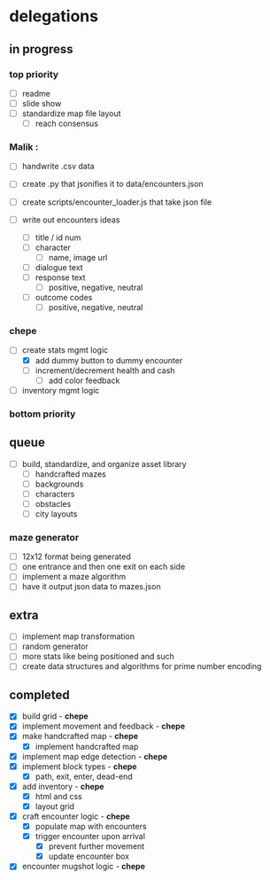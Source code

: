 # delegations

## in progress

### top priority

- [ ] readme
- [ ] slide show
- [ ] standardize map file layout
	- [ ] reach consensus

### Malik :

- [ ] handwrite .csv data
- [ ] create .py that jsonifies it to data/encounters.json
- [ ] create scripts/encounter_loader.js that take json file

- [ ] write out encounters ideas
	- [ ] title / id num
	- [ ] character
		- [ ] name, image url
	- [ ] dialogue text
	- [ ] response text
		- [ ] positive, negative, neutral
	- [ ] outcome codes
		- [ ] positive, negative, neutral

### chepe

- [ ] create stats mgmt logic
	- [x] add dummy button to dummy encounter
	- [ ] increment/decrement health and cash
		- [ ] add color feedback

- [ ] inventory mgmt logic

### bottom priority

## queue

- [ ] build, standardize, and organize asset library
	- [ ] handcrafted mazes
	- [ ] backgrounds
	- [ ] characters
	- [ ] obstacles
	- [ ] city layouts

### maze generator

- [ ] 12x12 format being generated
- [ ] one entrance and then one exit on each side
- [ ] implement a maze algorithm
- [ ] have it output json data to mazes.json

## extra

- [ ] implement map transformation
- [ ] random generator
- [ ] more stats like being positioned and such
- [ ] create data structures and algorithms for prime number encoding

## completed

- [x] build grid - **chepe**
- [x] implement movement and feedback - **chepe**
- [x] make handcrafted map - **chepe**
	- [x] implement handcrafted map
- [x] implement map edge detection - **chepe**
- [x] implement block types - **chepe**
	- [x] path, exit, enter, dead-end
- [x] add inventory - **chepe**
	- [x] html and css
	- [x] layout grid
- [x] craft encounter logic - **chepe**
	- [x] populate map with encounters
	- [x] trigger encounter upon arrival
		- [x] prevent further movement
		- [x] update encounter box
- [x] encounter mugshot logic - **chepe**
